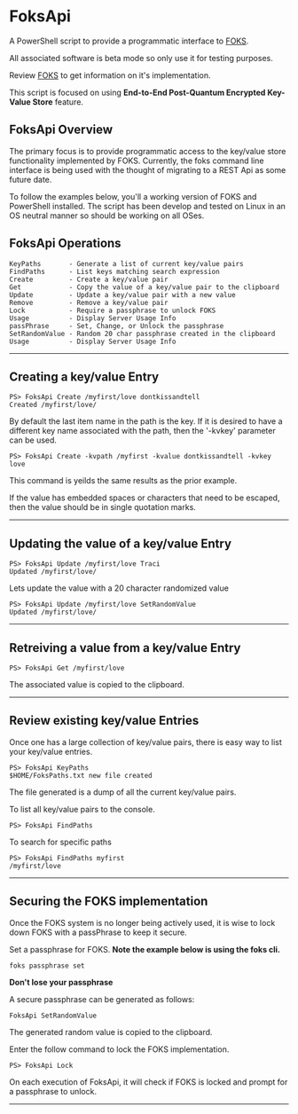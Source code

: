 # FoksApi

A PowerShell script to provide a programmatic interface to [FOKS](https://foks.pub/).

All associated software is beta mode so only use it for testing purposes.

Review [FOKS](https://foks.pub/) to get information on it's implementation.

This script is focused on using **End-to-End Post-Quantum Encrypted Key-Value Store** feature.

## FoksApi Overview

The primary focus is to provide programmatic access to the key/value store functionality
implemented by FOKS. Currently, the foks command line interface is being used with the
thought of migrating to a REST Api as some future date.

To follow the examples below, you'll a working version of FOKS and PowerShell installed.
The script has been develop and tested on Linux in an OS neutral manner so should be working
on all OSes.

## FoksApi Operations

    KeyPaths       - Generate a list of current key/value pairs
    FindPaths      - List keys matching search expression
    Create         - Create a key/value pair
    Get            - Copy the value of a key/value pair to the clipboard
    Update         - Update a key/value pair with a new value
    Remove         - Remove a key/value pair
    Lock           - Require a passphrase to unlock FOKS
    Usage          - Display Server Usage Info
    passPhrase     - Set, Change, or Unlock the passphrase 
    SetRandomValue - Random 20 char passphrase created in the clipboard
    Usage          - Display Server Usage Info

***

## Creating a key/value Entry

  ```
  PS> FoksApi Create /myfirst/love dontkissandtell
  Created /myfirst/love/
  ```

  By default the last item name in the path is the key. If it is desired to have a different key name associated with the path, then the '-kvkey' parameter can be used.

  ```
  PS> FoksApi Create -kvpath /myfirst -kvalue dontkissandtell -kvkey love
  ```

  This command is yeilds the same results as the prior example.

  If the value has embedded spaces or characters that need to be escaped, then the value should be in single quotation marks.
  ***
## Updating the value of a key/value Entry

  ```
  PS> FoksApi Update /myfirst/love Traci   
  Updated /myfirst/love/
  ```

  Lets update the value with a 20 character randomized value

  ```
  PS> FoksApi Update /myfirst/love SetRandomValue
  Updated /myfirst/love/
  ```
***

## Retreiving a value from a key/value Entry

  ```
  PS> FoksApi Get /myfirst/love
  ```

  The associated value is copied to the clipboard.
***

## Review existing key/value Entries

  Once one has a large collection of key/value pairs, there is easy way to list your key/value entries.

  ```
  PS> FoksApi KeyPaths
  $HOME/FoksPaths.txt new file created
  ```

  The file generated is a dump of all the current key/value pairs.

  To list all key/value pairs to the console.

  ```
  PS> FoksApi FindPaths
  ```

  To search for specific paths

  ```
  PS> FoksApi FindPaths myfirst
  /myfirst/love
  ```
***

## Securing the FOKS implementation

  Once the FOKS system is no longer being actively used, it is wise to lock down FOKS with a passPhrase to keep it secure.

  Set a passphrase for FOKS. **Note the example below is using the foks cli.**

  ```
  foks passphrase set
  ```

  **Don't lose your passphrase**

  A secure passphrase can be generated as follows:

  ```
  FoksApi SetRandomValue
  ```

  The generated random value is copied to the clipboard.

  Enter the follow command to lock the FOKS implementation.

  ```
  PS> FoksApi Lock
  ```

  On each execution of FoksApi, it will check if FOKS is locked and prompt for a passphrase to unlock.

***

